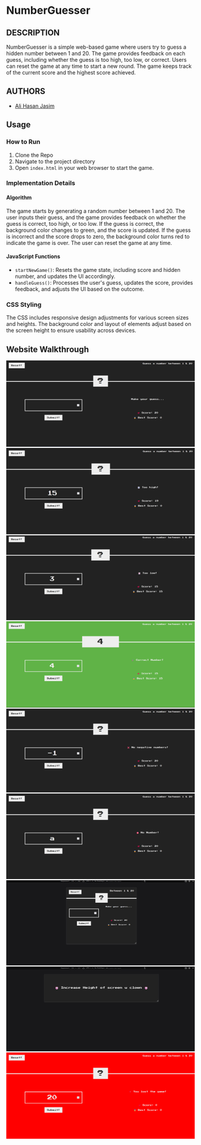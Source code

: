 # NumberGuesser

## DESCRIPTION
NumberGuesser is a simple web-based game where users try to guess a hidden number between 1 and 20. The game provides feedback on each guess, including whether the guess is too high, too low, or correct. Users can reset the game at any time to start a new round. The game keeps track of the current score and the highest score achieved.

## AUTHORS
- [Ali Hasan Jasim](https://github.com/AliHJMM)

## Usage

### How to Run
1. Clone the Repo
2. Navigate to the project directory
3. Open `index.html` in your web browser to start the game.

### Implementation Details

#### Algorithm

The game starts by generating a random number between 1 and 20. The user inputs their guess, and the game provides feedback on whether the guess is correct, too high, or too low. If the guess is correct, the background color changes to green, and the score is updated. If the guess is incorrect and the score drops to zero, the background color turns red to indicate the game is over. The user can reset the game at any time.

#### JavaScript Functions

- `startNewGame()`: Resets the game state, including score and hidden number, and updates the UI accordingly.
- `handleGuess()`: Processes the user's guess, updates the score, provides feedback, and adjusts the UI based on the outcome.

### CSS Styling

The CSS includes responsive design adjustments for various screen sizes and heights. The background color and layout of elements adjust based on the screen height to ensure usability across devices.


## Website Walkthrough
![Main Page](images/Main.png)
![Too High](images/TooHigh.png)
![Too Low](images/TooLow.png)
![Correct Number](images/CorrectNumber.png)
![Negative Number](images/negativeNumber.png)
![No Number](images/noNumber.png)
![Responsive](images/responsive.png)
![Small Screen Output](images/clown.png)
![Game Over](images/GameOver.png)
